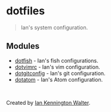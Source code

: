 # dotfiles
> Ian's system configuration.

## Modules
* [dotfish](https://github.com/ianwalter/dotfish) - Ian's fish configurations.
* [dotvimrc](https://github.com/ianwalter/dotvimrc) - Ian's vim configuration.
* [dotgitconfig](https://github.com/ianwalter/dotgitconfig) - Ian's git
  configuration.
* [dotatom](https://github.com/ianwalter/dotatom) - Ian's Atom configuration.

&nbsp;

Created by [Ian Kennington Walter](http://iankwalter.com).
